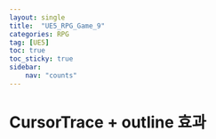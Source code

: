 ```yaml
---
layout: single
title:  "UE5_RPG_Game_9"
categories: RPG
tag: [UE5]
toc: true
toc_sticky: true
sidebar:
    nav: "counts"
---
```


# CursorTrace + outline 효과
